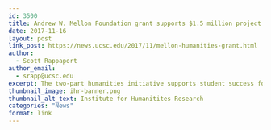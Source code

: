 ```yaml
---
id: 3500
title: Andrew W. Mellon Foundation grant supports $1.5 million project expanding humanities impact
date: 2017-11-16
layout: post
link_post: https://news.ucsc.edu/2017/11/mellon-humanities-grant.html
author:
  - Scott Rappaport
author_email:
  - srapp@ucsc.edu
excerpt: The two-part humanities initiative supports student success for doctoral candidates from diverse backgrounds expands the impact of the public “Questions That Matter” outreach program.
thumbnail_image: ihr-banner.png
thumbnail_alt_text: Institute for Humanitites Research
categories: "News"
format: link
---
```

